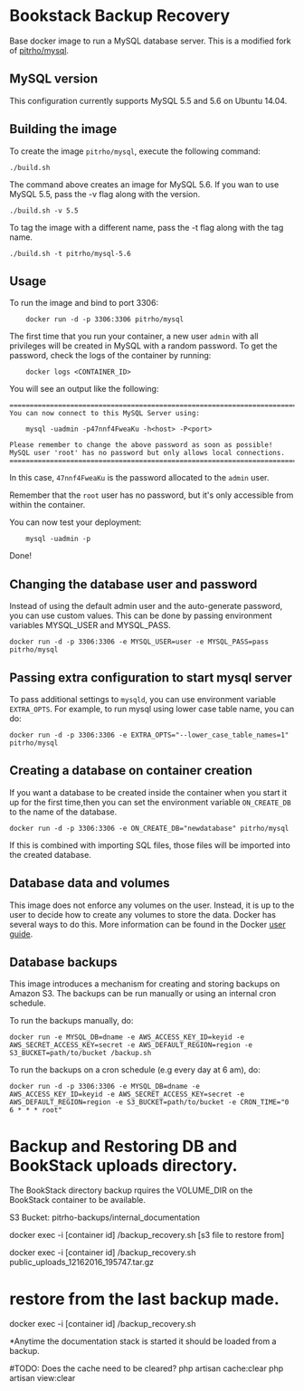 # Bookstack Backup Recovery

Base docker image to run a MySQL database server. This is a modified fork of
[pitrho/mysql](https://github.com/pitrho/docker-mysql.git).

## MySQL version

This configuration currently supports MySQL 5.5 and 5.6 on Ubuntu 14.04.

## Building the image

To create the image `pitrho/mysql`, execute the following command:

    ./build.sh

The command above creates an image for MySQL 5.6. If you wan to use MySQL 5.5,
pass the -v flag along with the version.

    ./build.sh -v 5.5

To tag the image with a different name, pass the -t flag along with the tag
name.

    ./build.sh -t pitrho/mysql-5.6

## Usage

To run the image and bind to port 3306:

        docker run -d -p 3306:3306 pitrho/mysql

The first time that you run your container, a new user `admin` with all privileges will be created in MySQL with a random password. To get the password, check the logs of the container by running:

        docker logs <CONTAINER_ID>

You will see an output like the following:

    ========================================================================
    You can now connect to this MySQL Server using:

        mysql -uadmin -p47nnf4FweaKu -h<host> -P<port>

    Please remember to change the above password as soon as possible!
    MySQL user 'root' has no password but only allows local connections.
    ========================================================================

In this case, `47nnf4FweaKu` is the password allocated to the `admin` user.

Remember that the `root` user has no password, but it's only accessible from within the container.

You can now test your deployment:

        mysql -uadmin -p

Done!

## Changing the database user and password

Instead of using the default admin user and the auto-generate password, you can
use custom values. This can be done by passing environment variables MYSQL_USER
and MYSQL_PASS.

    docker run -d -p 3306:3306 -e MYSQL_USER=user -e MYSQL_PASS=pass pitrho/mysql

## Passing extra configuration to start mysql server

To pass additional settings to `mysqld`, you can use environment variable `EXTRA_OPTS`. For example, to run mysql using lower case table name, you can do:

    docker run -d -p 3306:3306 -e EXTRA_OPTS="--lower_case_table_names=1" pitrho/mysql


## Creating a database on container creation

If you want a database to be created inside the container when you start it up
for the first time,then you can set the environment variable `ON_CREATE_DB` to
the name of the database.

    docker run -d -p 3306:3306 -e ON_CREATE_DB="newdatabase" pitrho/mysql

If this is combined with importing SQL files, those files will be imported into the created database.

## Database data and volumes

This image does not enforce any volumes on the user. Instead, it is up to the
user to decide how to create any volumes to store the data. Docker has several
ways to do this. More information can be found in the Docker
[user guide](https://docs.docker.com/userguide/dockervolumes/).

## Database backups

This image introduces a mechanism for creating and storing backups on Amazon S3.
The backups can be run manually or using an internal cron schedule.

To run the backups manually, do:

    docker run -e MYSQL_DB=dname -e AWS_ACCESS_KEY_ID=keyid -e AWS_SECRET_ACCESS_KEY=secret -e AWS_DEFAULT_REGION=region -e S3_BUCKET=path/to/bucket /backup.sh

To run the backups on a cron schedule (e.g every day at 6 am), do:

    docker run -d -p 3306:3306 -e MYSQL_DB=dname -e AWS_ACCESS_KEY_ID=keyid -e AWS_SECRET_ACCESS_KEY=secret -e AWS_DEFAULT_REGION=region -e S3_BUCKET=path/to/bucket -e CRON_TIME="0 6 * * * root"

# Backup and Restoring DB and BookStack uploads directory.

The BookStack directory backup rquires the VOLUME_DIR on the BookStack container to be available.


S3 Bucket: pitrho-backups/internal_documentation

docker exec -i [container id] /backup_recovery.sh [s3 file to restore from]

docker exec -i [container id] /backup_recovery.sh public_uploads_12162016_195747.tar.gz

# restore from the last backup made.
docker exec -i [container id] /backup_recovery.sh



*Anytime the documentation stack is started it should be loaded from a backup.

#TODO: Does the cache need to be cleared?
php artisan cache:clear
php artisan view:clear
